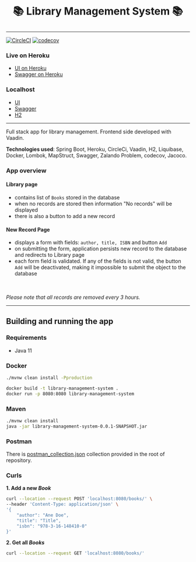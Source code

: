 # **<p align="center">📚 Library Management System 📚</p>**
<hr>

[![CircleCI](https://circleci.com/gh/edych/Library-Management-System/tree/main.svg?style=svg)](https://circleci.com/gh/edych/Library-Management-System/tree/main) [![codecov](https://codecov.io/gh/edych/Library-Management-System/branch/main/graph/badge.svg?token=ZDNRFFVSE4)](https://codecov.io/gh/edych/Library-Management-System)

### Live on Heroku
* [UI on Heroku](https://system-management-library.herokuapp.com/ui/library)
* [Swagger on Heroku](https://system-management-library.herokuapp.com/swagger-ui/index.html#/)

### Localhost
* [UI](http://localhost:8080/ui/library)
* [Swagger](http://localhost:8080/swagger-ui/index.html#/)
* [H2](http://localhost:8080/h2/)

<hr>

Full stack app for library management.
Frontend side developed with Vaadin. 


<b>Technologies used</b>: Spring Boot, Heroku, CircleCi, Vaadin, H2, Liquibase, Docker, Lombok, MapStruct, Swagger, Zalando Problem, codecov, Jacoco.

### App overview
#### Library page
* contains list of ```Books``` stored in the database
* when no records are stored then information "No records" will be displayed 
* there is also a button to add a new record

#### New Record Page
* displays a form with fields: ```author, title, ISBN``` and button ```Add```
* on submitting the form, application persists new record to the database and redirects to Library page
* each form field is validated. If any of the fields is not valid, the button ```Add``` will be deactivated, making it impossible to submit the object to the database


<br>
<br>
<i>Please note that all records are removed every 3 hours.</i>
<hr>

## Building and running the app

### Requirements
* Java 11

### Docker
```bash
./mvnw clean install -Pproduction

docker build -t library-management-system .
docker run -p 8080:8080 library-management-system
```

### Maven
```bash
./mvnw clean install
java -jar library-management-system-0.0.1-SNAPSHOT.jar
```

### Postman
There is [postman_collection.json](https://github.com/edych/Library-Management-System/blob/main/postman_collection.json) collection provided in the root of repository.

### Curls
**1. Add a new *Book***
```bash
curl --location --request POST 'localhost:8080/books/' \
--header 'Content-Type: application/json' \
'{
    "author": "Ane Doe",
    "title": "Title",
    "isbn": "978-3-16-148410-0"
}'
```

**2. Get all *Books***<br>
```bash
curl --location --request GET 'localhost:8080/books/'
```
